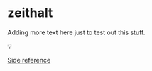 # zeithalt

Adding more text here just to test out this stuff.

💡

[Side reference](/refs/side_file.md)

